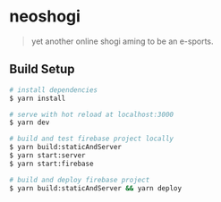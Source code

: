 # neoshogi

> yet another online shogi aming to be an e-sports.

## Build Setup

```bash
# install dependencies
$ yarn install

# serve with hot reload at localhost:3000
$ yarn dev

# build and test firebase project locally
$ yarn build:staticAndServer
$ yarn start:server
$ yarn start:firebase

# build and deploy firebase project
$ yarn build:staticAndServer && yarn deploy
```
